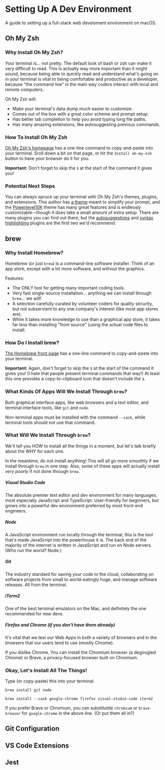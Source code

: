 # Setting Up A Dev Environment

A guide to setting up a full-stack web develoment environment on macOS.

## Oh My Zsh

### Why install Oh My Zsh?

Your terminal is... not pretty. The default look of bash or zsh can make it very difficult to read. This is actually way more important than it might sound, because being able to quickly read and understand what's going on in your terminal is vital to being comfortable and productive as a developer, because "the command line" is the main way coders interact with local and remote computers.

Oh My Zsh will:

- Make your terminal's data dump much easier to customize.
- Comes out of the box with a great color scheme and prompt setup.
- Has better tab completion to help you avoid typing long file paths.
- Has many amazing extensions, like autosuggesting previous commands.

### How To Install Oh My Zsh

[Oh My Zsh's homepage](https://ohmyz.sh/) has a one-line command to copy-and-paste into your terminal. Sroll down a bit on that page, or hit the `Install oh-my-zsh` button to have your browser do it for you.

**Important:** Don't forget to skip the `$` at the start of the command it gives you!

### Potential Next Steps

You can always spruce up your terminal with Oh My Zsh's themes, plugins, and extensions. This author has [a theme](https://www.github.com/abbreviatedman/dangerroom) meant to simplify your prompt, and the [Powerlevel10K](https://github.com/romkatv/powerlevel10k) theme has many great features and is endlessly customizable--though it does take a small amount of extra setup. There are many plugins you can find out there, but the [autosuggestions](https://github.com/zsh-users/zsh-autosuggestions) and [syntax highlighting](https://github.com/zsh-users/zsh-syntax-highlighting) plugins are the first two we'd recommend.

## brew

### Why Install Homebrew?

Homebrew (or just `brew`) is a command-line software installer. Think of an app store, except with a lot more software, and without the graphics.

Features:

- The ONLY tool for getting many important coding tools.
- Very fast single-source installation... anything we can install through `brew`... we will!
- A selection carefully curated by volunteer coders for quality security, but not subservient to any one company's interest (like most app stores are).
- While it takes more knowledge to use than a graphical app store, it takes far less than installing "from source" (using the actual code files to install.

### How Do I Install brew?

[The Homebrew front page](https://brew.sh/) has a one-line command to copy-and-paste into your terminal.

**Important:** Again, don't forget to skip the `$` at the start of the command it gives you! (I hate that people present terminal commands that way!) At least this one provides a copy-to-clipboard icon that doesn't include the `$`.

### What Kinds Of Apps Will We Install Through `brew`?

Both graphical interface apps, like web browsers and a text editor, and terminal interface tools, like `git` and `node`.

Non-terminal apps must be installed with the command `--cask`, while terminal tools should not use that command.

### What Will We Install Through `brew`?

We'll tell you HOW to install all the things in a moment, but let's talk briefly about the WHY for each one.

In the meantime, do not install anything! This will all go more smoothly if we install through `brew` in one step. Also, some of these apps will actually install _very poorly_ if not done through `brew`.

##### Visual Studio Code

The absolute premier text editor and dev environment for many languages, most especially JavaScript and TypeScript. User-friendly for beginners, but grows into a powerful dev environment preferred by most front-end engineers.

##### Node

A JavaScript environment run locally through the terminal, this is the tool that's made JavaScript into the powerhouse it is. The back end of the majority of the internet is written in JavaScript and run on Node servers. (Who run the world? Node.)

##### Git

The industry standard for saving your code to the cloud, collaborating on software projects from small to world-eatingly huge, and manage software releases. All from the terminal.

##### iTerm2

One of the best terminal emulators on the Mac, and definitely the one recommended for new devs.

##### Firefox and Chrome (if you don't have them already)

It's vital that we test our Web Apps in both a variety of browsers and in the browsers that our users tend to use (mostly Chrome).

If you dislike Chrome, You can install the Chromium browser (a degoogled Chrome) or Brave, a privacy-focused browser built on Chromium.

### Okay, Let's Install All The Things!

Type (or copy-paste) this into your terminal:

`brew install git node`

`brew install --cask google-chrome firefox visual-studio-code iterm2`

If you prefer Brave or Chromium, you can substitutde `chromium` or `brave-browser` for `google-chrome` in the above line. (Or put them all in?)

## Git Configuration

## VS Code Extensions

## Jest
